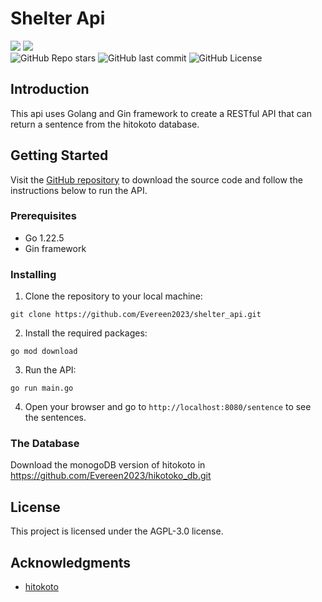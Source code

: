 # **Shelter Api**

<a href="https://Shelter.Nemophilists.com/"><img src="https://img.shields.io/badge/-Shelter|Nemophilists-445d28?style=flat-square&logo=Google-Chrome&logoColor=white"/></a>
<a href="mailto:studio@nemophilists.com"><img src="https://img.shields.io/badge/-Studio@nemophilists.com-445d28?style=flat-square&logo=Gmail&logoColor=white"/></a>\
![GitHub Repo stars](https://img.shields.io/github/stars/Thenemophilists/shelter_api?style=flat-square)
![GitHub last commit](https://img.shields.io/github/last-commit/Thenemophilists/shelter_api?style=flat-square)
![GitHub License](https://img.shields.io/github/license/Thenemophilists/shelter_api?style=flat-square)


## **Introduction**

This api uses Golang and Gin framework to create a RESTful API that can return a sentence from the hitokoto database. 

## **Getting Started**

Visit the [GitHub repository](https://github.com/Evereen2023/shelter_api) to download the source code and follow the instructions below to run the API.

### **Prerequisites**

- Go 1.22.5
- Gin framework

### **Installing**

1. Clone the repository to your local machine:

```
git clone https://github.com/Evereen2023/shelter_api.git
```

2. Install the required packages:

```
go mod download
```

3. Run the API:

```
go run main.go
```

4. Open your browser and go to `http://localhost:8080/sentence` to see the sentences.

### **The Database**
Download the monogoDB version of hitokoto in https://github.com/Evereen2023/hikotoko_db.git

## **License**

This project is licensed under the AGPL-3.0 license.

## **Acknowledgments**

- [hitokoto](https://hitokoto.cn/)
